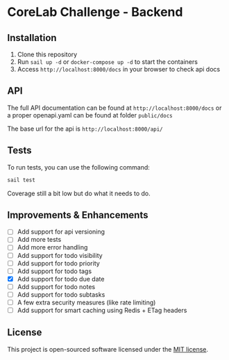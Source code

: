# CoreLab Challenge - Backend

## Installation

1. Clone this repository
2. Run `sail up -d` or `docker-compose up -d` to start the containers
3. Access `http://localhost:8000/docs` in your browser to check api docs

## API

The full API documentation can be found at `http://localhost:8000/docs`
or a proper openapi.yaml can be found at folder `public/docs`

The base url for the api is `http://localhost:8000/api/`

## Tests

To run tests, you can use the following command:

```bash
sail test
```

Coverage still a bit low but do what it needs to do.

## Improvements & Enhancements

- [ ] Add support for api versioning
- [ ] Add more tests
- [ ] Add more error handling
- [ ] Add support for todo visibility
- [ ] Add support for todo priority
- [ ] Add support for todo tags
- [x] Add support for todo due date
- [ ] Add support for todo notes
- [ ] Add support for todo subtasks
- [ ] A few extra security measures (like rate limiting)
- [ ] Add support for smart caching using Redis + ETag headers

## License

This project is open-sourced software licensed under the [MIT license](https://opensource.org/licenses/MIT).
